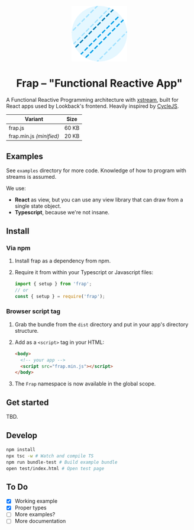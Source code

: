 <p align="center">
  <img src="./frap-logo.svg" width="150" height="150" alt="Frap">
</p>
<h1 align="center">Frap – "Functional Reactive App"</h1>

A Functional Reactive Programming architecture with [xstream](http://staltz.github.io/xstream/), built for React apps used by Lookback's frontend. Heavily inspired by [CycleJS](https://cycle.js.org).

| Variant | Size |
|---------|------|
| frap.js | 60 KB |
| frap.min.js *(minified)* | 20 KB |

## Examples

See `examples` directory for more code. Knowledge of how to program with streams is assumed.

We use:

- **React** as view, but you can use any view library that can draw from a single state object.
- **Typescript**, because we're not insane.

## Install

### Via npm

1. Install frap as a dependency from npm.
2. Require it from within your Typescript or Javascript files:

   ```ts
   import { setup } from 'frap';
   // or
   const { setup } = require('frap');
   ```

### Browser script tag

1. Grab the bundle from the `dist` directory and put in your app's directory structure.
2. Add as a `<script>` tag in your HTML:

   ```html
   <body>
     <!-- your app -->
     <script src="frap.min.js"></script>
   </body>
   ```
3. The `Frap` namespace is now available in the global scope.

## Get started

TBD.


## Develop

```bash
npm install
npx tsc -w # Watch and compile TS
npm run bundle-test # Build example bundle
open test/index.html # Open test page
```

## To Do

- [x] Working example
- [x] Proper types
- [ ] More examples?
- [ ] More documentation
